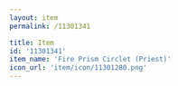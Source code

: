 ```yaml
---
layout: item
permalink: /11301341

title: Item
id: '11301341'
item_name: 'Fire Prism Circlet (Priest)'
icon_url: 'item/icon/11301280.png'
---
```

